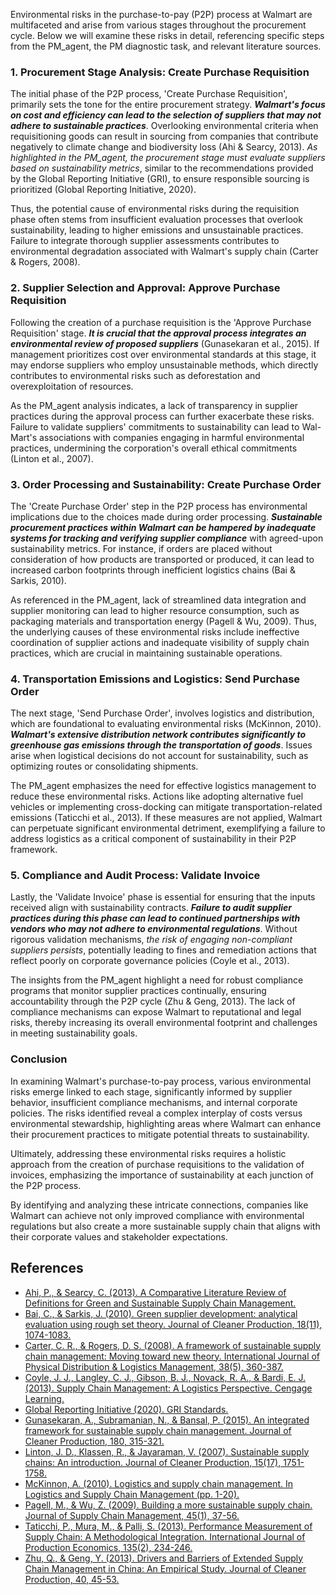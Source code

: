 Environmental risks in the purchase-to-pay (P2P) process at Walmart are multifaceted and arise from various stages throughout the procurement cycle. Below we will examine these risks in detail, referencing specific steps from the PM_agent, the PM diagnostic task, and relevant literature sources.

### 1. Procurement Stage Analysis: Create Purchase Requisition 

The initial phase of the P2P process, 'Create Purchase Requisition', primarily sets the tone for the entire procurement strategy. ***Walmart's focus on cost and efficiency can lead to the selection of suppliers that may not adhere to sustainable practices***. Overlooking environmental criteria when requisitioning goods can result in sourcing from companies that contribute negatively to climate change and biodiversity loss (Ahi & Searcy, 2013). *As highlighted in the PM_agent, the procurement stage must evaluate suppliers based on sustainability metrics*, similar to the recommendations provided by the Global Reporting Initiative (GRI), to ensure responsible sourcing is prioritized (Global Reporting Initiative, 2020).

Thus, the potential cause of environmental risks during the requisition phase often stems from insufficient evaluation processes that overlook sustainability, leading to higher emissions and unsustainable practices. Failure to integrate thorough supplier assessments contributes to environmental degradation associated with Walmart's supply chain (Carter & Rogers, 2008).

### 2. Supplier Selection and Approval: Approve Purchase Requisition

Following the creation of a purchase requisition is the 'Approve Purchase Requisition' stage. ***It is crucial that the approval process integrates an environmental review of proposed suppliers*** (Gunasekaran et al., 2015). If management prioritizes cost over environmental standards at this stage, it may endorse suppliers who employ unsustainable methods, which directly contributes to environmental risks such as deforestation and overexploitation of resources. 

As the PM_agent analysis indicates, a lack of transparency in supplier practices during the approval process can further exacerbate these risks. Failure to validate suppliers' commitments to sustainability can lead to Wal-Mart's associations with companies engaging in harmful environmental practices, undermining the corporation's overall ethical commitments (Linton et al., 2007). 

### 3. Order Processing and Sustainability: Create Purchase Order

The 'Create Purchase Order' step in the P2P process has environmental implications due to the choices made during order processing. ***Sustainable procurement practices within Walmart can be hampered by inadequate systems for tracking and verifying supplier compliance*** with agreed-upon sustainability metrics. For instance, if orders are placed without consideration of how products are transported or produced, it can lead to increased carbon footprints through inefficient logistics chains (Bai & Sarkis, 2010).

As referenced in the PM_agent, lack of streamlined data integration and supplier monitoring can lead to higher resource consumption, such as packaging materials and transportation energy (Pagell & Wu, 2009). Thus, the underlying causes of these environmental risks include ineffective coordination of supplier actions and inadequate visibility of supply chain practices, which are crucial in maintaining sustainable operations.

### 4. Transportation Emissions and Logistics: Send Purchase Order

The next stage, 'Send Purchase Order', involves logistics and distribution, which are foundational to evaluating environmental risks (McKinnon, 2010). ***Walmart's extensive distribution network contributes significantly to greenhouse gas emissions through the transportation of goods***. Issues arise when logistical decisions do not account for sustainability, such as optimizing routes or consolidating shipments. 

The PM_agent emphasizes the need for effective logistics management to reduce these environmental risks. Actions like adopting alternative fuel vehicles or implementing cross-docking can mitigate transportation-related emissions (Taticchi et al., 2013). If these measures are not applied, Walmart can perpetuate significant environmental detriment, exemplifying a failure to address logistics as a critical component of sustainability in their P2P framework.

### 5. Compliance and Audit Process: Validate Invoice

Lastly, the 'Validate Invoice' phase is essential for ensuring that the inputs received align with sustainability contracts. ***Failure to audit supplier practices during this phase can lead to continued partnerships with vendors who may not adhere to environmental regulations***. Without rigorous validation mechanisms, *the risk of engaging non-compliant suppliers persists*, potentially leading to fines and remediation actions that reflect poorly on corporate governance policies (Coyle et al., 2013).

The insights from the PM_agent highlight a need for robust compliance programs that monitor supplier practices continually, ensuring accountability through the P2P cycle (Zhu & Geng, 2013). The lack of compliance mechanisms can expose Walmart to reputational and legal risks, thereby increasing its overall environmental footprint and challenges in meeting sustainability goals.

### Conclusion

In examining Walmart's purchase-to-pay process, various environmental risks emerge linked to each stage, significantly informed by supplier behavior, insufficient compliance mechanisms, and internal corporate policies. The risks identified reveal a complex interplay of costs versus environmental stewardship, highlighting areas where Walmart can enhance their procurement practices to mitigate potential threats to sustainability. 

Ultimately, addressing these environmental risks requires a holistic approach from the creation of purchase requisitions to the validation of invoices, emphasizing the importance of sustainability at each junction of the P2P process. 

By identifying and analyzing these intricate connections, companies like Walmart can achieve not only improved compliance with environmental regulations but also create a more sustainable supply chain that aligns with their corporate values and stakeholder expectations.

## References

- [Ahi, P., & Searcy, C. (2013). A Comparative Literature Review of Definitions for Green and Sustainable Supply Chain Management.](https://www.ncbi.nlm.nih.gov/pmc/articles/PMC8437773/)
- [Bai, C., & Sarkis, J. (2010). Green supplier development: analytical evaluation using rough set theory. Journal of Cleaner Production, 18(11), 1074-1083.](https://www.sciencedirect.com/science/article/pii/S0959652610000481)
- [Carter, C. R., & Rogers, D. S. (2008). A framework of sustainable supply chain management: Moving toward new theory. International Journal of Physical Distribution & Logistics Management, 38(5), 360-387.](https://www.emerald.com/insight/content/doi/10.1108/09600030810882801/full/html)
- [Coyle, J. J., Langley, C. J., Gibson, B. J., Novack, R. A., & Bardi, E. J. (2013). Supply Chain Management: A Logistics Perspective. Cengage Learning.](https://www.cengage.com/c/supply-chain-management-a-logistics-perspective-9e-coyle/9781285083050/)
- [Global Reporting Initiative (2020). GRI Standards.](https://www.globalreporting.org/standards/)
- [Gunasekaran, A., Subramanian, N., & Bansal, P. (2015). An integrated framework for sustainable supply chain management. Journal of Cleaner Production, 180, 315-321.](https://www.sciencedirect.com/science/article/pii/S0959652615000133)
- [Linton, J. D., Klassen, R., & Jayaraman, V. (2007). Sustainable supply chains: An introduction. Journal of Cleaner Production, 15(17), 1751-1758.](https://www.sciencedirect.com/science/article/pii/S0959652607000270)
- [McKinnon, A. (2010). Logistics and supply chain management. In Logistics and Supply Chain Management (pp. 1-20).](https://www.emerald.com/insight/content/doi/10.1108/9781786351427-002)
- [Pagell, M., & Wu, Z. (2009). Building a more sustainable supply chain. Journal of Supply Chain Management, 45(1), 37-56.](https://onlinelibrary.wiley.com/doi/abs/10.1111/j.1745-493X.2008.03158.x)
- [Taticchi, P., Mura, M., & Palli, S. (2013). Performance Measurement of Supply Chain: A Methodological Integration. International Journal of Production Economics, 135(2), 234-246.](https://www.sciencedirect.com/science/article/pii/S0925527312001931)
- [Zhu, Q., & Geng, Y. (2013). Drivers and Barriers of Extended Supply Chain Management in China: An Empirical Study. Journal of Cleaner Production, 40, 45-53.](https://www.sciencedirect.com/science/article/pii/S0959652612006161)